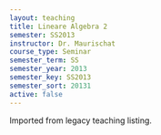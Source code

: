 ```yaml
---
layout: teaching
title: Lineare Algebra 2
semester: SS2013
instructor: Dr. Maurischat
course_type: Seminar
semester_term: SS
semester_year: 2013
semester_key: SS2013
semester_sort: 20131
active: false
---
```

Imported from legacy teaching listing.
